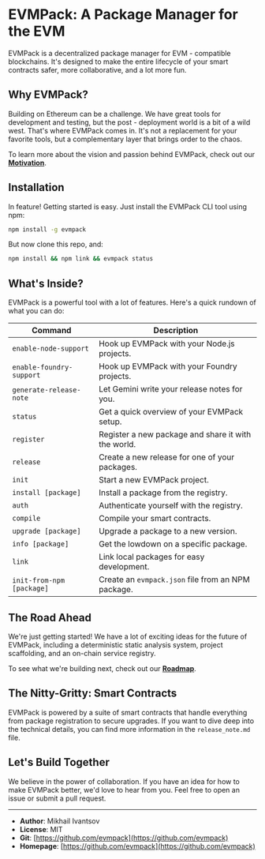 # EVMPack: A Package Manager for the EVM

EVMPack is a decentralized package manager for EVM - compatible blockchains. It's designed to make the entire lifecycle of your smart contracts safer, more collaborative, and a lot more fun.

## Why EVMPack?

Building on Ethereum can be a challenge. We have great tools for development and testing, but the post - deployment world is a bit of a wild west. That's where EVMPack comes in. It's not a replacement for your favorite tools, but a complementary layer that brings order to the chaos.

To learn more about the vision and passion behind EVMPack, check out our [**Motivation**](./MOTIVATION.md).

## Installation
In feature!
Getting started is easy. Just install the EVMPack CLI tool using npm:

```bash
npm install -g evmpack
```

But now clone this repo, and:

```bash
npm install && npm link && evmpack status
```

## What's Inside?

EVMPack is a powerful tool with a lot of features. Here's a quick rundown of what you can do:

| Command | Description |
|---|---|
| `enable-node-support` | Hook up EVMPack with your Node.js projects. |
| `enable-foundry-support` | Hook up EVMPack with your Foundry projects. |
| `generate-release-note` | Let Gemini write your release notes for you. |
| `status` | Get a quick overview of your EVMPack setup. |
| `register` | Register a new package and share it with the world. |
| `release` | Create a new release for one of your packages. |
| `init` | Start a new EVMPack project. |
| `install [package]` | Install a package from the registry. |
| `auth` | Authenticate yourself with the registry. |
| `compile` | Compile your smart contracts. |
| `upgrade [package]` | Upgrade a package to a new version. |
| `info [package]` | Get the lowdown on a specific package. |
| `link` | Link local packages for easy development. |
| `init-from-npm [package]` | Create an `evmpack.json` file from an NPM package. |

## The Road Ahead

We're just getting started! We have a lot of exciting ideas for the future of EVMPack, including a deterministic static analysis system, project scaffolding, and an on-chain service registry.

To see what we're building next, check out our [**Roadmap**](./ROADMAP.md).

## The Nitty-Gritty: Smart Contracts

EVMPack is powered by a suite of smart contracts that handle everything from package registration to secure upgrades. If you want to dive deep into the technical details, you can find more information in the `release_note.md` file.

## Let's Build Together

We believe in the power of collaboration. If you have an idea for how to make EVMPack better, we'd love to hear from you. Feel free to open an issue or submit a pull request.

---

*   **Author**: Mikhail Ivantsov
*   **License**: MIT
*   **Git**: [https://github.com/evmpack](https://github.com/evmpack)
*   **Homepage**: [https://github.com/evmpack](https://github.com/evmpack)